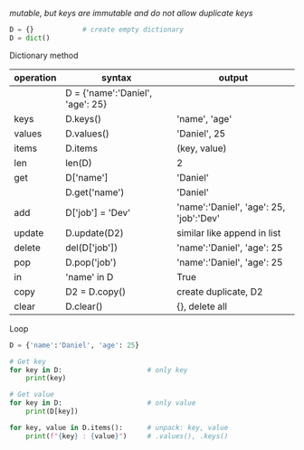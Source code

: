 *mutable, but keys are immutable and do not allow duplicate keys*

```python
D = {}            # create empty dictionary
D = dict()
```

Dictionary method

| operation | syntax                           | output                                  |
| --------- | -------------------------------- | --------------------------------------- |
|           | D = {'name':'Daniel', 'age': 25} |                                         |
| keys      | D.keys()                         | 'name', 'age'                           |
| values    | D.values()                       | 'Daniel', 25                            |
| items     | D.items                          | (key, value)                            |
| len       | len(D)                           | 2                                       |
| get       | D['name']                        | 'Daniel'                                |
|           | D.get('name')                    | 'Daniel'                                |
| add       | D['job'] = 'Dev'                 | 'name':'Daniel', 'age': 25, 'job':'Dev' |
| update    | D.update(D2)                     | similar like append in list             |
| delete    | del(D['job'])                    | 'name':'Daniel', 'age': 25              |
| pop       | D.pop('job')                     | 'name':'Daniel', 'age': 25              |
| in        | 'name' in D                      | True                                    |
| copy      | D2 = D.copy()                    | create duplicate, D2                    |
| clear     | D.clear()                        | {}, delete all                          |

Loop
```python
D = {'name':'Daniel', 'age': 25}

# Get key
for key in D:                     # only key
	print(key)

# Get value
for key in D:                     # only value
	print(D[key])

for key, value in D.items():      # unpack: key, value
	print(f"{key} : {value}")     # .values(), .keys()
```

